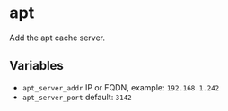 # apt

Add the apt cache server.

## Variables

- `apt_server_addr` IP or FQDN, example: `192.168.1.242`
- `apt_server_port` default: `3142`
